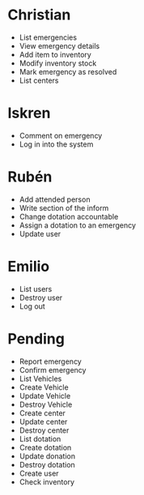 # Christian
 * List emergencies
 * View emergency details
 * Add item to inventory
 * Modify inventory stock
 * Mark emergency as resolved
 * List centers

# Iskren
 * Comment on emergency
 * Log in into the system

# Rubén
 * Add attended person
 * Write section of the inform
 * Change dotation accountable
 * Assign a dotation to an emergency
 * Update user

# Emilio
 * List users
 * Destroy user
 * Log out

# Pending
 * Report emergency
 * Confirm emergency
 * List Vehicles
 * Create Vehicle
 * Update Vehicle
 * Destroy Vehicle
 * Create center
 * Update center
 * Destroy center
 * List dotation
 * Create dotation
 * Update donation
 * Destroy dotation
 * Create user
 * Check inventory
